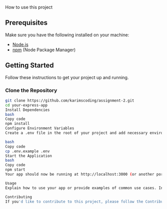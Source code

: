 

How to use this project

## Prerequisites

Make sure you have the following installed on your machine:

- [Node.js](https://nodejs.org/)
- [npm](https://www.npmjs.com/) (Node Package Manager)

## Getting Started

Follow these instructions to get your project up and running.

### Clone the Repository

```bash
git clone https://github.com/karimscoding/assignment-2.git
cd your-express-app
Install Dependencies
bash
Copy code
npm install
Configure Environment Variables
Create a .env file in the root of your project and add necessary environment variables. You might have to copy the example provided in .env.example.

bash
Copy code
cp .env.example .env
Start the Application
bash
Copy code
npm start
Your app should now be running at http://localhost:3000 (or another port specified in your environment variables).

Usage
Explain how to use your app or provide examples of common use cases. Include any important details users should be aware of.

Contributing
If you'd like to contribute to this project, please follow the Contributing Guidelines.
